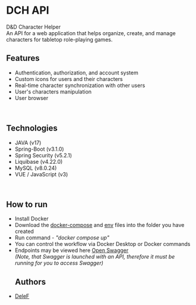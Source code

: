 # DCH API
D&D Character Helper
<br> An API for a web application that helps organize, create, and manage characters for tabletop role-playing games.
<br> 
<h2>Features</h2>
<ul dir="auto">
 <li> Authentication, authorization, and account system</li>
 <li> Custom icons for users and their characters</li>
 <li> Real-time character synchronization with other users</li>
 <li> User's characters manipulation</li>
 <li> User browser</li>
 </ul>
<br> 
<h2>Technologies</h2>
<ul dir="auto">
 <li>JAVA (v17)
 <li>Spring-Boot (v3.1.0)
 <li>Spring Security (v5.2.1)
 <li>Liquibase (v4.22.0)
 <li>MySQL (v8.0.24)
 <li>VUE / JavaScript (v3)
</ul>
<br> 
<h2>How to run</h2>
<ul dir="auto">
 <li>Install Docker</li>
 <li>Download the <a href="https://github.com/De1eF/DCH/blob/main/docker-compose.yaml">docker-compose</a> and <a href="https://github.com/De1eF/DCH/blob/main/.env">env</a> files into the folder you have created </li>
 <li>Run command - <em>"docker compose up"</em></li>
 <li>You can control the workflow via Docker Desktop or Docker commands</li>
 <li>Endpoints may be viewed here <a href="http://127.0.0.1:1290/swagger-ui/index.html">Open Swagger</a> <br>
  <em>(Note, that Swagger is launched with an API, therefore it must be running for you to access Swagger)</em></li>
<h2>Authors</h2>
   <li><a href="https://github.com/De1eF">DeleF</a>
 </ul>
